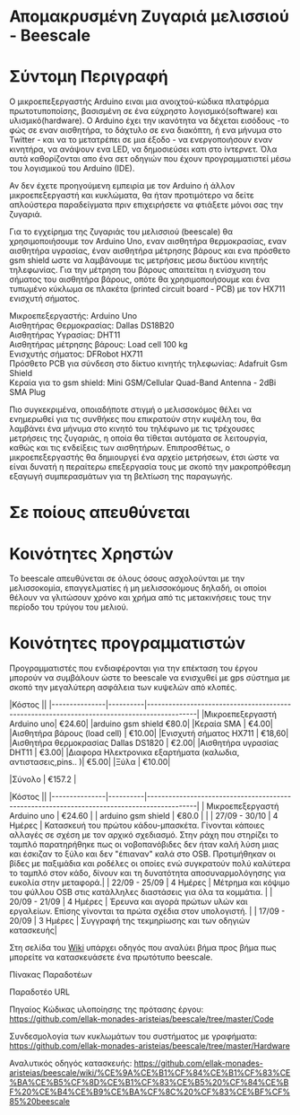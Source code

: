 **Απομακρυσμένη Ζυγαριά μελισσιού - Beescale**
===============================================

Σύντομη Περιγραφή
===================

O μικροεπεξεργαστής Arduino ειναι μια ανοιχτού-κώδικα πλατφόρμα πρωτοτυποποίσης, βασισμένη σε ένα εύχρηστο λογισμικό(software) και υλισμικό(hardware). Ο Arduino έχει την ικανότητα να δέχεται εισόδους -το φώς σε εναν αισθητήρα, το δάχτυλο σε ενα διακόπτη, ή ενα μήνυμα στο Twitter - και να το μετατρέπει σε μια έξοδο - να ενεργοποιήσουν εναν κινητήρα, να ανάψουν ενα LED, να δημοσιεύσει κατι στο ίντερνετ. Όλα αυτά καθορίζονται απο ένα σετ οδηγιών που έχουν προγραμματιστεί μέσω του λογισμικού του Arduino (IDE).

Αν δεν έχετε προηγούμενη εμπειρία με τον Arduino ή άλλον μικροεπεξεργαστή και κυκλώματα, θα ήταν προτιμότερο να δείτε απλούστερα παραδείγματα πριν επιχειρήσετε να φτιάξετε μόνοι σας την ζυγαριά.

Για το εγχείρημα της ζυγαριάς του μελισσιού (beescale) θα χρησιμοποιήσουμε τον Arduino Uno, εναν αισθητήρα θερμοκρασίας, εναν αισθητήρα υγρασίας, έναν αισθητήρα μέτρησης βάρους και ενα πρόσθετο gsm shield ωστε να λαμβάνουμε τις μετρήσεις μεσω δικτύου κινητής τηλεφωνίας. Για την μέτρηση του βάρους απαιτείται η ενίσχυση του σήματος του αισθητήρα βάρους, οπότε θα χρησιμοποιήσουμε και ένα τυπωμένο κύκλωμα σε πλακέτα (printed circuit board - PCB) με τον HX711 ενισχυτή σήματος.


Μικροεπεξεργαστής: Arduino Uno<br>
Αισθητήρας Θερμοκρασίας: Dallas DS18B20<br>
Αισθητήρας Υγρασίας: DHT11<br>
Αισθητήρας μέτρησης βάρους: Load cell 100 kg  <br>
Ενισχυτής σήματος: DFRobot HX711<br>
Πρόσθετο PCB για σύνδεση στο δίκτυο κινητής τηλεφωνίας: Adafruit Gsm Shield  
Κεραία για το gsm shield: Mini GSM/Cellular Quad-Band Antenna - 2dBi SMA Plug


Πιο συγκεκριμένα, oποιαδήποτε στιγμή ο μελισσοκόμος θέλει να ενημερωθεί για τις συνθήκες που επικρατούν στην κυψέλη του, θα λαμβάνει ένα μήνυμα στο κινητό του τηλέφωνο με τις τρέχουσες μετρήσεις της ζυγαριάς, η οποία θα τίθεται αυτόματα σε λειτουργία, καθώς και τις ενδείξεις των αισθητήρων. Επιπροσθέτως, ο μικροεπεξεργαστής θα δημιουργεί ένα αρχείο μετρήσεων, έτσι ώστε να είναι δυνατή η περαίτερω επεξεργασία τους με σκοπό την μακροπρόθεσμη εξαγωγή συμπερασμάτων για τη βελτίωση της παραγωγής.

Σε ποίους απευθύνεται
==========================
Κοινότητες Χρηστών
======================

Το beescale απευθύνεται σε όλους όσους ασχολούνται με την μελισσοκομία, επαγγελματίες ή μη μελισσοκόμους δηλαδή, οι οποίοι θέλουν να γλιτώσουν χρόνο και χρήμα από τις μετακινήσεις τους την περίοδο του τρύγου του μελιού.

Κοινότητες προγραμματιστών
=============================

Προγραμματιστές που ενδιαφέρονται για την επέκταση του έργου μπορούν να συμβάλουν ώστε το beescale να ενισχυθεί με gps σύστημα με σκοπό την μεγαλύτερη ασφάλεια των κυψελών  από κλοπές.

|Κόστος 																		||
|---------------|----------|--------------------------------------------------------------------------------------------|
|Mικροεπεξεργαστή Arduino uno|                                   €24.60|
|arduino gsm shield                                             €80.0|
|Kεραία SMA         |                                          €4.00|
|Aισθητήρα βάρους (load cell)      |                             €10.00|
|Eνισχυτή σήματος HX711      |                                   €18,60|
|Aισθητήρα θερμοκρασίας Dallas DS1820   |                        €2.00|
|Aισθητήρα υγρασίας DHT11          |                             €3.00|
|Διαφορα Ηλεκτρονικα εξαρτήματα (καλωδια, αντιστασεις,pins.. )|  €5.00|
|Ξύλα          |                                                 €10.00|

|Σύνολο        |                                                 €157.2 |

|Κόστος 																		||
|---------------|----------|--------------------------------------------------------------------------------------------|
| Mικροεπεξεργαστή Arduino uno |   €24.60   |
| arduino gsm shield   |   €80.0  | 					|
| 27/09  - 30/10 | 4 Ημέρες   | Κατασκευή του πρώτου κάδου-μπασκέτα. Γίνονται κάποιες αλλαγές σε σχέση με τον αρχικό σχεδιασμό. Στην ράχη που στηρίζει το ταμπλό παρατηρήθηκε πως οι νοβοπανόβιδες δεν ήταν καλή λύση μιας και έσκιζαν το ξύλο και δεν "έπιαναν" καλά στο OSB. Προτιμήθηκαν οι βίδες με παξιμάδια και ροδέλες οι οποίες ενώ συγκρατούν πολύ καλύτερα το ταμπλό στον κάδο, δίνουν και τη δυνατότητα αποσυναρμολόγησης για ευκολία στην μεταφορά.|
| 22/09  - 25/09 | 4 Ημέρες   |  Μέτρημα και κόψιμο του φύλλου OSB στις κατάλληλες διαστάσεις για όλα τα κομμάτια.										|
| 20/09  - 21/09       | 4 Ημέρες  | Έρευνα και αγορά πρώτων υλών και εργαλείων. Επίσης γίνονται τα πρώτα σχέδια στον υπολογιστή. |
| 17/09  - 20/09       | 3 Ημέρες  | Συγγραφή της τεκμηρίωσης και των οδηγιών κατασκευής|


Στη σελίδα του [Wiki](https://github.com/ellak-monades-aristeias/beescale/wiki/) υπάρχει οδηγός που αναλύει βήμα προς βήμα πως μπορείτε να κατασκευάσετε ένα πρωτότυπο beescale.

Πίνακας Παραδοτέων

Παραδοτέο	URL

Πηγαίος Κώδικας υλοποίησης της πρότασης έργου:	https://github.com/ellak-monades-aristeias/beescale/tree/master/Code

Συνδεσμολογία των κυκλωμάτων του συστήματος με γραφήματα: https://github.com/ellak-monades-aristeias/beescale/tree/master/Hardware

Αναλυτικός οδηγός κατασκευής:	https://github.com/ellak-monades-aristeias/beescale/wiki/%CE%9A%CE%B1%CF%84%CE%B1%CF%83%CE%BA%CE%B5%CF%8D%CE%B1%CF%83%CE%B5%20%CF%84%CE%BF%20%CE%B4%CE%B9%CE%BA%CF%8C%20%CF%83%CE%BF%CF%85%20beescale






